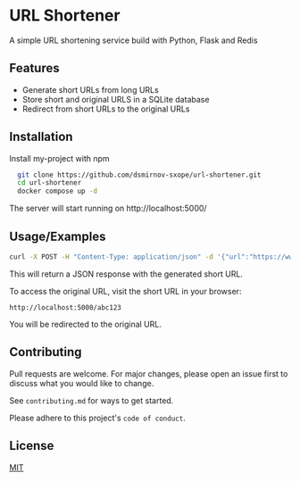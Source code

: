 
# URL Shortener
A simple URL shortening service build with Python, Flask and Redis



## Features

- Generate short URLs from long URLs
- Store short and original URLS in a SQLite database
- Redirect from short URLs to the original URLs

## Installation

Install my-project with npm

```bash
  git clone https://github.com/dsmirnov-sxope/url-shortener.git
  cd url-shortener
  docker compose up -d
```
The server will start running on http://localhost:5000/


## Usage/Examples

```bash
curl -X POST -H "Content-Type: application/json" -d '{"url":"https://www.example.com"}' http://localhost:5000/shorten
```

This will return a JSON response with the generated short URL.

To access the original URL, visit the short URL in your browser:
```text
http://localhost:5000/abc123
```
You will be redirected to the original URL.

## Contributing

 Pull requests are welcome. For major changes, please open an issue first to discuss what you would like to change.

See `contributing.md` for ways to get started.

Please adhere to this project's `code of conduct`.


## License

[MIT](https://choosealicense.com/licenses/mit/)

